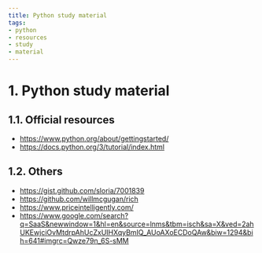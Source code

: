 ```yaml
---
title: Python study material
tags:
- python
- resources
- study
- material
---
```


# 1. Python study material

<TagLinks />

## 1.1. Official resources

* https://www.python.org/about/gettingstarted/
* https://docs.python.org/3/tutorial/index.html

## 1.2. Others

* https://gist.github.com/sloria/7001839
* https://github.com/willmcgugan/rich
* https://www.priceintelligently.com/
* https://www.google.com/search?q=SaaS&newwindow=1&hl=en&source=lnms&tbm=isch&sa=X&ved=2ahUKEwjciOvMtdrpAhUcZxUIHXqyBmIQ_AUoAXoECDoQAw&biw=1294&bih=641#imgrc=Qwze79n_6S-sMM


<Footer />
